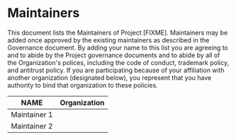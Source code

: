 # Maintainers

This document lists the Maintainers of Project [FIXME]. Maintainers may be added once approved by the existing maintainers as described in the Governance document. By adding your name to this list you are agreeing to and to abide by the Project governance documents and to abide by all of the Organization's polices, including the code of conduct, trademark policy, and antitrust policy. If you are participating because of your affiliation with another organization (designated below), you represent that you have authority to bind that organization to these policies.

| **NAME** | **Organization** |
| --- | --- |
| Maintainer 1 | |
| Maintainer 2 | |

